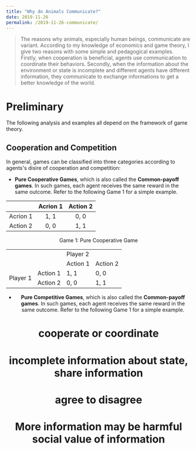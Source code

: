 ```yaml
---
title: "Why do Animals Communicate?"
date: 2019-11-26
permalink: /2019-11-26-communicate/
---
```


> The reasons why animals, especially human beings, communicate are variant. According to my knowledge of economics and game theory, I give two reasons with some simple and pedagogical examples. Firstly, when cooperation is beneficial, agents use communication to coordinate their behaviors. Secondly, when the information about the environment or state is incomplete and different agents have different information, they communicate to exchange informations to get a better knowledge of the world.

# Preliminary
The following analysis and examples all depend on the framework of game theory.

## Cooperation and Competition
In general, games can be classified into three categories according to agents's disire of cooperation and competition:

* **Pure Cooperative Games**, which is also called the **Common-payoff games**. In such games, each agent receives the same reward in the same outcome. Refer to the following Game 1 for a simple example.

|        |Acrion 1|Action 2|
|:------:|:------:|:------:|
|Acrion 1| 1, 1 | 0, 0 |
|Action 2| 0, 0 | 1, 1 |

<div style="text-align:center">
Game 1: Pure Cooperative Game
<table>
    <tr>
        <td></td> 
        <td></td> 
        <td colspan="2">Player 2</td>   
   </tr>
   <tr>
        <td></td> 
        <td></td> 
        <td>Action 1</td> 
        <td>Action 2</td> 
   </tr>
    <tr>
        <td rowspan="2">Player 1</td>    
        <td >Action 1</td> 
        <td>1, 1</td> 
        <td>0, 0</td>  
    </tr>
    <tr>
        <td >Action 2</td> 
        <td>0, 0</td> 
        <td>1, 1</td> 
    </tr>
</table>

* **Pure Competitive Games**, which is also called the **Common-payoff games**. In such games, each agent receives the same reward in the same outcome. Refer to the following Game 1 for a simple example.

# cooperate or coordinate

# incomplete information about state, share information

# agree to disagree

# More information may be harmful social value of information

